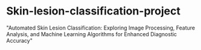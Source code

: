 # Skin-lesion-classification-project
"Automated Skin Lesion Classification: Exploring Image Processing, Feature Analysis, and Machine Learning Algorithms for Enhanced Diagnostic Accuracy"
